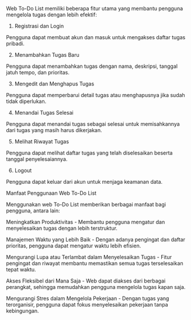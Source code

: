 Web To-Do List memiliki beberapa fitur utama yang membantu pengguna mengelola tugas dengan lebih efektif:

1. Registrasi dan Login

Pengguna dapat membuat akun dan masuk untuk mengakses daftar tugas pribadi.

2. Menambahkan Tugas Baru

Pengguna dapat menambahkan tugas dengan nama, deskripsi, tanggal jatuh tempo, dan prioritas.

3. Mengedit dan Menghapus Tugas

Pengguna dapat memperbarui detail tugas atau menghapusnya jika sudah tidak diperlukan.

4. Menandai Tugas Selesai

Pengguna dapat menandai tugas sebagai selesai untuk memisahkannya dari tugas yang masih harus dikerjakan.

5. Melihat Riwayat Tugas

Pengguna dapat melihat daftar tugas yang telah diselesaikan beserta tanggal penyelesaiannya.

6. Logout

Pengguna dapat keluar dari akun untuk menjaga keamanan data.



Manfaat Penggunaan Web To-Do List

Menggunakan web To-Do List memberikan berbagai manfaat bagi pengguna, antara lain:

Meningkatkan Produktivitas - Membantu pengguna mengatur dan menyelesaikan tugas dengan lebih terstruktur.

Manajemen Waktu yang Lebih Baik - Dengan adanya pengingat dan daftar prioritas, pengguna dapat mengatur waktu lebih efisien.

Mengurangi Lupa atau Terlambat dalam Menyelesaikan Tugas - Fitur pengingat dan riwayat membantu memastikan semua tugas terselesaikan tepat waktu.

Akses Fleksibel dari Mana Saja - Web dapat diakses dari berbagai perangkat, sehingga memudahkan pengguna mengelola tugas kapan saja.

Mengurangi Stres dalam Mengelola Pekerjaan - Dengan tugas yang terorganisir, pengguna dapat fokus menyelesaikan pekerjaan tanpa kebingungan.
